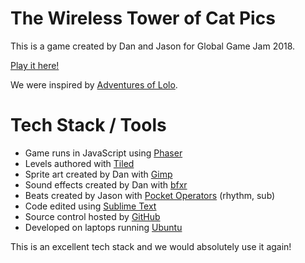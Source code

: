 # The Wireless Tower of Cat Pics

This is a game created by Dan and Jason for Global Game Jam 2018.

[Play it here!](https://danbolt.github.io/ggj2018/)

We were inspired by [Adventures of Lolo](https://en.wikipedia.org/wiki/Adventures_of_Lolo).

# Tech Stack / Tools

- Game runs in JavaScript using [Phaser](http://phaser.io/)
- Levels authored with [Tiled](http://www.mapeditor.org/)
- Sprite art created by Dan with [Gimp](https://www.gimp.org/)
- Sound effects created by Dan with [bfxr](https://www.bfxr.net/)
- Beats created by Jason with [Pocket Operators](https://www.teenageengineering.com/products/po/) (rhythm, sub)
- Code edited using [Sublime Text](https://www.sublimetext.com/)
- Source control hosted by [GitHub](https://github.com/)
- Developed on laptops running [Ubuntu](https://www.ubuntu.com/)

This is an excellent tech stack and we would absolutely use it again!
